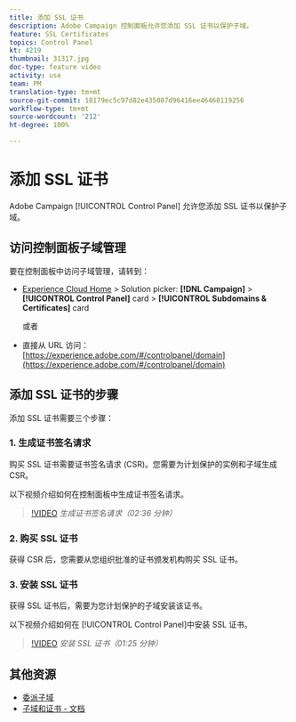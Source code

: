 ```yaml
---
title: 添加 SSL 证书
description: Adobe Campaign 控制面板允许您添加 SSL 证书以保护子域。
feature: SSL Certificates
topics: Control Panel
kt: 4219
thumbnail: 31317.jpg
doc-type: feature video
activity: use
team: PM
translation-type: tm+mt
source-git-commit: 18179ec5c97d82e435087d96416ee46468119256
workflow-type: tm+mt
source-wordcount: '212'
ht-degree: 100%

---
```



# 添加 SSL 证书

Adobe Campaign [!UICONTROL Control Panel] 允许您添加 SSL 证书以保护子域。

## 访问控制面板子域管理

要在控制面板中访问子域管理，请转到：

* [Experience Cloud Home](https://experience.adobe.com/#/home) > Solution picker: **[!DNL Campaign]** > **[!UICONTROL Control Panel]** card > **[!UICONTROL Subdomains & Certificates]** card

   或者
* 直接从 URL 访问：[https://experience.adobe.com/#/controlpanel/domain](https://experience.adobe.com/#/controlpanel/domain)

## 添加 SSL 证书的步骤

添加 SSL 证书需要三个步骤：

### 1. 生成证书签名请求

购买 SSL 证书需要证书签名请求 (CSR)。您需要为计划保护的实例和子域生成 CSR。

以下视频介绍如何在控制面板中生成证书签名请求。

>[!VIDEO](https://video.tv.adobe.com/v/31317?quality=12)
*生成证书签名请求（02:36 分钟）*

### 2. 购买 SSL 证书

获得 CSR 后，您需要从您组织批准的证书颁发机构购买 SSL 证书。

### 3. 安装 SSL 证书

获得 SSL 证书后，需要为您计划保护的子域安装该证书。

以下视频介绍如何在 [!UICONTROL Control Panel]中安装 SSL 证书。

>[!VIDEO](https://video.tv.adobe.com/v/31166?quality=12)
*安装 SSL 证书（01:25 分钟）*

## 其他资源

* [委派子域](/help/acc/monitoring-campaign-classic/control-panel/subdomain-delegation.md)
* [子域和证书 - 文档](https://docs.adobe.com/content/help/zh-Hans/control-panel/using/subdomains-and-certificates/renewing-subdomain-certificate.html)
